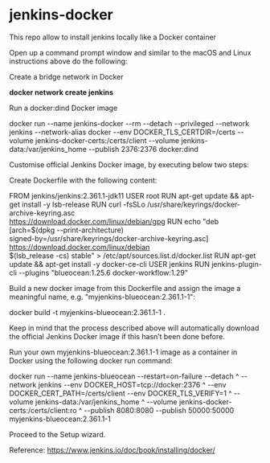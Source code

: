 # jenkins-docker
This repo allow to install jenkins locally like a Docker container


Open up a command prompt window and similar to the macOS and Linux instructions above do the following:

Create a bridge network in Docker

**docker network create jenkins**

Run a docker:dind Docker image

docker run --name jenkins-docker --rm --detach --privileged --network jenkins --network-alias docker --env DOCKER_TLS_CERTDIR=/certs --volume jenkins-docker-certs:/certs/client --volume jenkins-data:/var/jenkins_home --publish 2376:2376 docker:dind


Customise official Jenkins Docker image, by executing below two steps:

Create Dockerfile with the following content:

FROM jenkins/jenkins:2.361.1-jdk11
USER root
RUN apt-get update && apt-get install -y lsb-release
RUN curl -fsSLo /usr/share/keyrings/docker-archive-keyring.asc \
  https://download.docker.com/linux/debian/gpg
RUN echo "deb [arch=$(dpkg --print-architecture) \
  signed-by=/usr/share/keyrings/docker-archive-keyring.asc] \
  https://download.docker.com/linux/debian \
  $(lsb_release -cs) stable" > /etc/apt/sources.list.d/docker.list
RUN apt-get update && apt-get install -y docker-ce-cli
USER jenkins
RUN jenkins-plugin-cli --plugins "blueocean:1.25.6 docker-workflow:1.29"


Build a new docker image from this Dockerfile and assign the image a meaningful name, e.g. "myjenkins-blueocean:2.361.1-1":

docker build -t myjenkins-blueocean:2.361.1-1 .


Keep in mind that the process described above will automatically download the official Jenkins Docker image if this hasn’t been done before.

Run your own myjenkins-blueocean:2.361.1-1 image as a container in Docker using the following docker run command:

docker run --name jenkins-blueocean --restart=on-failure --detach ^
  --network jenkins --env DOCKER_HOST=tcp://docker:2376 ^
  --env DOCKER_CERT_PATH=/certs/client --env DOCKER_TLS_VERIFY=1 ^
  --volume jenkins-data:/var/jenkins_home ^
  --volume jenkins-docker-certs:/certs/client:ro ^
  --publish 8080:8080 --publish 50000:50000 myjenkins-blueocean:2.361.1-1



Proceed to the Setup wizard.

Reference: https://www.jenkins.io/doc/book/installing/docker/
